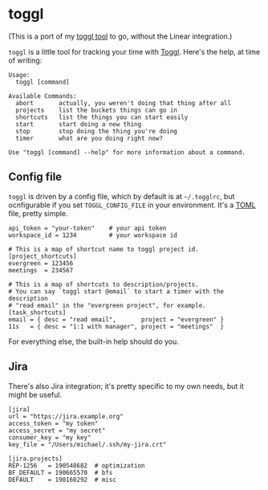 # toggl

(This is a port of my [toggl tool](https://github.com/mmcclimon/toggl) to go,
without the Linear integration.)

`toggl` is a little tool for tracking your time with [Toggl](https://toggl.com/).
Here's the help, at time of writing:

```
Usage:
  toggl [command]

Available Commands:
  abort       actually, you weren't doing that thing after all
  projects    list the buckets things can go in
  shortcuts   list the things you can start easily
  start       start doing a new thing
  stop        stop doing the thing you're doing
  timer       what are you doing right now?

Use "toggl [command] --help" for more information about a command.
```

## Config file

`toggl` is driven by a config file, which by default is at `~/.togglrc`, but
ocnfigurable if you set `TOGGL_CONFIG_FILE` in your environment. It's a
[TOML](https://toml.io/en/) file, pretty simple.

```
api_token = "your-token"    # your api token
workspace_id = 1234         # your workspace id

# This is a map of shortcut name to toggl project id.
[project_shortcuts]
evergreen = 123456
meetings  = 234567

# This is a map of shortcuts to description/projects.
# You can say `toggl start @email` to start a timer with the description
# "read email" in the "evergreen project", for example.
[task_shortcuts]
email = { desc = "read email",       project = "evergreen" }
11s   = { desc = "1:1 with manager", project = "meetings"  }
```

For everything else, the built-in help should do you.

## Jira

There's also Jira integration; it's pretty specific to my own needs, but it
might be useful.

```
[jira]
url = "https://jira.example.org"
access_token = "my token"
access_secret = "my secret"
consumer_key = "my key"
key_file = "/Users/michael/.ssh/my-jira.crt"

[jira.projects]
REP-1256   = 190548682  # optimization
BF_DEFAULT = 190665570  # bfs
DEFAULT    = 190160292  # misc
```
